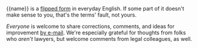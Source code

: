 {{name}} is a [flipped form](https://flippedform.com) in everyday English. If some part of it doesn't make sense to you, that's the terms' fault, not yours.

_Everyone_ is welcome to share corrections, comments, and ideas for improvement [by e-mail](mailto:{{email}}).  We're especially grateful for thoughts from folks who _aren't_ lawyers, but welcome comments from legal colleagues, as well.
